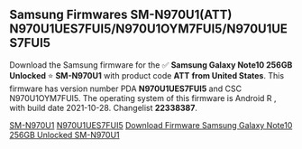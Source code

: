 <h2>Samsung Firmwares SM-N970U1(ATT) N970U1UES7FUI5/N970U1OYM7FUI5/N970U1UES7FUI5</h2>
Download the Samsung firmware for the ✅ <strong>Samsung Galaxy Note10 256GB Unlocked </strong> ⭐ <strong>SM-N970U1</strong> with product code <strong>ATT</strong> <strong> from United States</strong>. This firmware has version number PDA <strong>N970U1UES7FUI5</strong> and CSC N970U1OYM7FUI5. The operating system of this firmware is Android R , with build date 2021-10-28. Changelist <strong>22338387</strong>.


[SM-N970U1](https://samfirm.shop/samsung/model/SM-N970U1)
[N970U1UES7FUI5](https://samfirm.shop/samsung/pda/N970U1UES7FUI5)
[Download Firmware Samsung Galaxy Note10 256GB Unlocked SM-N970U1](https://samfirm.shop/samsung/firmware/469142)
